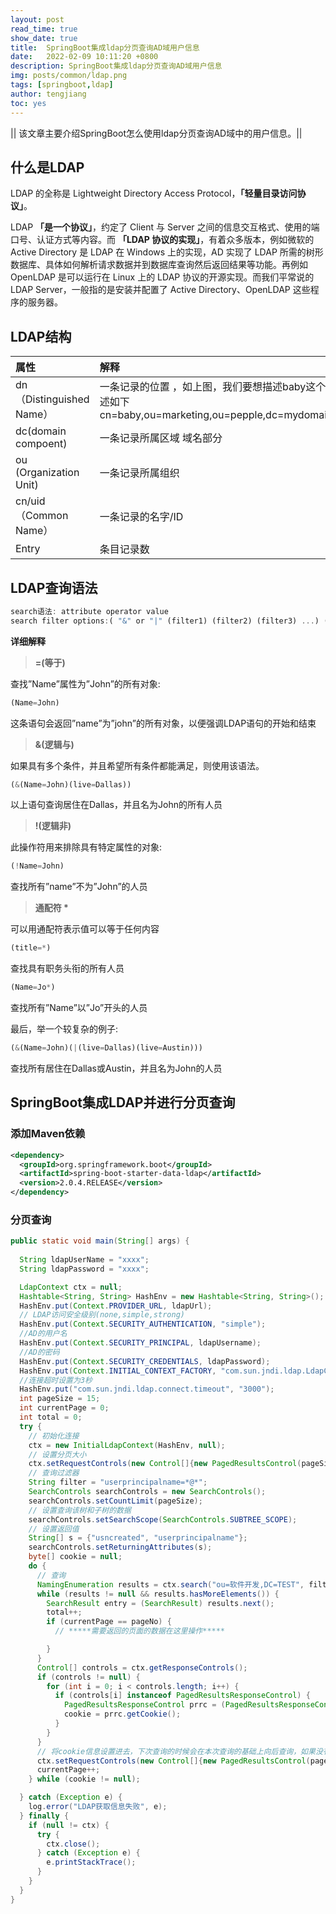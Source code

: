 ```yaml
---
layout: post
read_time: true
show_date: true
title:  SpringBoot集成ldap分页查询AD域用户信息
date:   2022-02-09 10:11:20 +0800
description: SpringBoot集成ldap分页查询AD域用户信息
img: posts/common/ldap.png
tags: [springboot,ldap]
author: tengjiang
toc: yes
---
```


|| 该文章主要介绍SpringBoot怎么使用ldap分页查询AD域中的用户信息。||

<!-- more -->



## 什么是LDAP

LDAP 的全称是 Lightweight Directory Access Protocol，**「轻量目录访问协议」**。

LDAP **「是一个协议」**，约定了 Client 与 Server 之间的信息交互格式、使用的端口号、认证方式等内容。而 **「LDAP 协议的实现」**，有着众多版本，例如微软的 Active Directory 是 LDAP 在 Windows 上的实现，AD 实现了 LDAP 所需的树形数据库、具体如何解析请求数据并到数据库查询然后返回结果等功能。再例如 OpenLDAP 是可以运行在 Linux 上的 LDAP 协议的开源实现。而我们平常说的 LDAP Server，一般指的是安装并配置了 Active Directory、OpenLDAP 这些程序的服务器。

## LDAP结构

| 属性                     | 解释                                                         |
| :----------------------- | :----------------------------------------------------------- |
| dn（Distinguished Name） | 一条记录的位置 ，如上图，我们要想描述baby这个节点，描述如下cn=baby,ou=marketing,ou=pepple,dc=mydomain,dc=org |
| dc(domain compoent)      | 一条记录所属区域 域名部分                                    |
| ou (Organization Unit)   | 一条记录所属组织                                             |
| cn/uid（Common Name）    | 一条记录的名字/ID                                            |
| Entry                    | 条目记录数                                                   |

## LDAP查询语法

```javascript
search语法: attribute operator value
search filter options:( "&" or "|" (filter1) (filter2) (filter3) ...) ("!" (filter))
```

**详细解释**

> **=(等于)**

查找”Name”属性为”John”的所有对象:

```javascript
(Name=John)
```

这条语句会返回”name”为”john”的所有对象，以便强调LDAP语句的开始和结束

> **&(逻辑与)**

如果具有多个条件，并且希望所有条件都能满足，则使用该语法。

```javascript
(&(Name=John)(live=Dallas))
```

以上语句查询居住在Dallas，并且名为John的所有人员

> **!(逻辑非)**

此操作符用来排除具有特定属性的对象:

```javascript
(!Name=John)
```

查找所有”name”不为”John”的人员

> **通配符 \***

可以用通配符表示值可以等于任何内容

```javascript
(title=*)
```

查找具有职务头衔的所有人员

```javascript
(Name=Jo*)
```

查找所有”Name”以”Jo”开头的人员

最后，举一个较复杂的例子:

```javascript
(&(Name=John)(|(live=Dallas)(live=Austin)))
```

查找所有居住在Dallas或Austin，并且名为John的人员

## SpringBoot集成LDAP并进行分页查询

### 添加Maven依赖

```xml
<dependency>
  <groupId>org.springframework.boot</groupId>
  <artifactId>spring-boot-starter-data-ldap</artifactId>
  <version>2.0.4.RELEASE</version>
</dependency>
```

### 分页查询

```java
public static void main(String[] args) {
  
  String ldapUserName = "xxxx";
  String ldapPassword = "xxxx";

  LdapContext ctx = null;
  Hashtable<String, String> HashEnv = new Hashtable<String, String>();
  HashEnv.put(Context.PROVIDER_URL, ldapUrl);
  // LDAP访问安全级别(none,simple,strong)
  HashEnv.put(Context.SECURITY_AUTHENTICATION, "simple");   
  //AD的用户名
  HashEnv.put(Context.SECURITY_PRINCIPAL, ldapUsername);
  //AD的密码    
  HashEnv.put(Context.SECURITY_CREDENTIALS, ldapPassword);  
  HashEnv.put(Context.INITIAL_CONTEXT_FACTORY, "com.sun.jndi.ldap.LdapCtxFactory");
  //连接超时设置为3秒
  HashEnv.put("com.sun.jndi.ldap.connect.timeout", "3000"); 
  int pageSize = 15;
  int currentPage = 0;
  int total = 0;
  try {
    // 初始化连接
    ctx = new InitialLdapContext(HashEnv, null);
    // 设置分页大小
    ctx.setRequestControls(new Control[]{new PagedResultsControl(pageSize, Control.CRITICAL)});
    // 查询过滤器
    String filter = "userprincipalname=*@*";
    SearchControls searchControls = new SearchControls();
    searchControls.setCountLimit(pageSize);
    // 设置查询该树和子树的数据
    searchControls.setSearchScope(SearchControls.SUBTREE_SCOPE);
    // 设置返回值
    String[] s = {"usncreated", "userprincipalname"};
    searchControls.setReturningAttributes(s);
    byte[] cookie = null;
    do {
      // 查询
      NamingEnumeration results = ctx.search("ou=软件开发,DC=TEST", filter, searchControls);
      while (results != null && results.hasMoreElements()) {
        SearchResult entry = (SearchResult) results.next();
        total++;
        if (currentPage == pageNo) {
          // *****需要返回的页面的数据在这里操作*****

        }
      }
      Control[] controls = ctx.getResponseControls();
      if (controls != null) {
        for (int i = 0; i < controls.length; i++) {
          if (controls[i] instanceof PagedResultsResponseControl) {
            PagedResultsResponseControl prrc = (PagedResultsResponseControl) controls[i];
            cookie = prrc.getCookie();
          }
        }
      }
      // 将cookie信息设置进去，下次查询的时候会在本次查询的基础上向后查询，如果没有cookie了，就说明没有数据了
      ctx.setRequestControls(new Control[]{new PagedResultsControl(pageSize, cookie, Control.CRITICAL)});
      currentPage++;
    } while (cookie != null);

  } catch (Exception e) {
    log.error("LDAP获取信息失败", e);
  } finally {
    if (null != ctx) {
      try {
        ctx.close();
      } catch (Exception e) {
        e.printStackTrace();
      }
    }
  }
}
```


